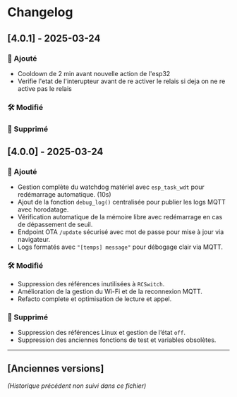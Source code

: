 # Changelog

## [4.0.1] - 2025-03-24

### 🧠 Ajouté
- Cooldown de 2 min avant nouvelle action de l'esp32
- Verifie l'etat de l'interupteur avant de re activer le relais si deja on ne re active pas le relais

### 🛠️ Modifié

### 🧹 Supprimé

## [4.0.0] - 2025-03-24

### 🧠 Ajouté
- Gestion complète du watchdog matériel avec `esp_task_wdt` pour redémarrage automatique. (10s)
- Ajout de la fonction `debug_log()` centralisée pour publier les logs MQTT avec horodatage.
- Vérification automatique de la mémoire libre avec redémarrage en cas de dépassement de seuil.
- Endpoint OTA `/update` sécurisé avec mot de passe pour mise à jour via navigateur.
- Logs formatés avec `"[temps] message"` pour débogage clair via MQTT.

### 🛠️ Modifié
- Suppression des références inutilisées à `RCSwitch`.
- Amélioration de la gestion du Wi-Fi et de la reconnexion MQTT.
- Refacto complete et optimisation de lecture et appel.

### 🧹 Supprimé
- Suppression des références Linux et gestion de l’état `off`.
- Suppression des anciennes fonctions de test et variables obsolètes.

---

## [Anciennes versions]

*(Historique précédent non suivi dans ce fichier)*

